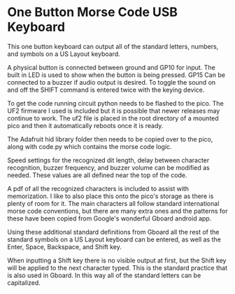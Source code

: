 # One Button Morse Code USB Keyboard

This one button keyboard can output all of the standard letters, numbers, and symbols on a US Layout keyboard.

A physical button is connected between ground and GP10 for input. The built in LED is used to show when the button is being pressed. GP15 Can be connected to a buzzer if audio output is desired. To toggle the sound on and off the SHIFT command is entered twice with the keying device.

To get the code running circuit python needs to be flashed to the pico. The UF2 firmware I used is included but it is possible that newer releases may continue to work. The uf2 file is placed in the root directory of a mounted pico and then it automatically reboots once it is ready. 

The Adafruit hid library folder then needs to be copied over to the pico, along with code.py which contains the morse code logic. 

Speed settings for the recognized dit length, delay between character recognition, buzzer frequency, and buzzer volume can be modified as needed. These values are all defined near the top of the code.

A pdf of all the recognized characters is included to assist with memorization. I like to also place this onto the pico's storage as there is plenty of room for it. The main characters all follow standard international morse code conventions, but there are many extra ones and the patterns for these have been copied from Google's wonderful Gboard android app. 

Using these additional standard definitions from Gboard all the rest of the standard symbols on a US Layout keyboard can be entered, as well as the Enter, Space, Backspace, and Shift key.

When inputting a Shift key there is no visible output at first, but the Shift key will be applied to the next character typed. This is the standard practice that is also used in Gboard. In this way all of the standard letters can be capitalized. 
